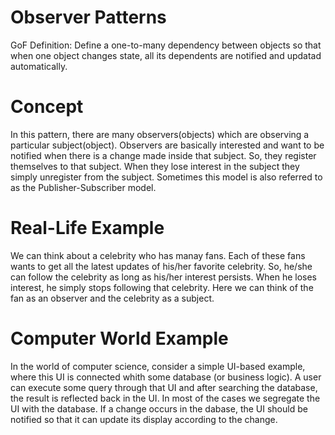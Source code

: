 # Observer Patterns

GoF Definition: Define a one-to-many dependency between objects so that when one object changes state,
all its dependents are notified and updatad automatically.

# Concept

In this pattern, there are many observers(objects) which are observing a particular subject(object).
Observers are basically interested and want to be notified when there is a change made inside that subject.
So, they register themselves to that subject. When they lose interest in the subject they simply unregister
from the subject. Sometimes this model is also referred to as the Publisher-Subscriber model.

# Real-Life Example

We can think about a celebrity who has manay fans. Each of these fans wants to get all the latest updates of his/her favorite celebrity.
So, he/she can follow the celebrity as long as his/her interest persists. When he loses interest, he simply stops following that celebrity.
Here we can think of the fan as an observer and the celebrity as a subject.

# Computer World Example

In the world of computer science, consider a simple UI-based example, where this UI is connected whith some database (or business logic).
A user can execute some query through that UI and after searching the database, the result is reflected back in the UI. In most of the cases we
segregate the UI with the database. If a change occurs in the dabase, the UI should be notified so that it can update its display according to the change.

